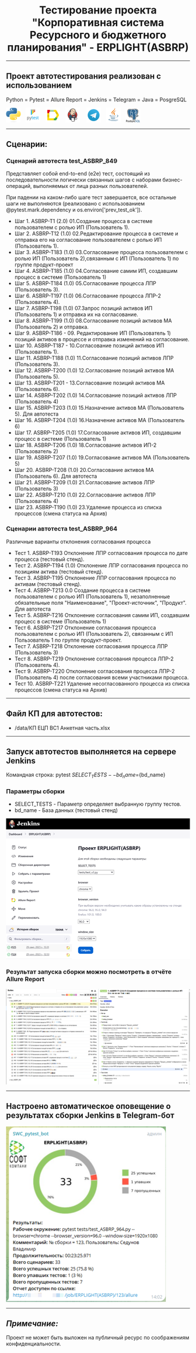 <h1 align="center">Тестирование проекта "Корпоративная система Ресурсного и бюджетного планирования" - ERPLIGHT(ASBRP)</h1>
<hr>

## Проект автотестирования реализован с использованием
Python = Pytest = Allure Report = Jenkins = Telegram = Java = PosgreSQL

![](/design/icons/Python.png)&emsp;![](/design/icons/Pytest.png)&emsp;![](/design/icons/Allure_Report.png)&emsp;![](/design/icons/Jenkins.png)&emsp;
![](/design/icons/Telegram.png)&emsp;![](/design/icons/Java.png)&emsp;![ ](/design/icons/Postgresql.png)
<hr>

## Сценарии:

### Сценарий автотеста test_ASBRP_849
Представляет собой end-to-end (e2e) тест, состоящий из последовательности логически связанных шагов с наборами бизнес-операций, выполняемых от лица разных пользователей.

При падении на каком-либо шаге тест завершается, все остальные шаги не выполняются (реализовано с использованием @pytest.mark.dependency и os.environ['prev_test_ok']).
 
* Шаг 1. ASBRP-T1 (2.0) 01.Создание процесса в системе пользователем с ролью ИП (Пользователь 1).
* Шаг 2. ASBRP-T12 (1.0) 02.Редактирование процесса в системе и отправка его на согласование пользователем с ролью ИП (Пользователь 1).
* Шаг 3. ASBRP-T183 (1.0) 03.Согласование процесса пользователем с ролью ИП (Пользователь 2),связанным с ИП (Пользователь 1) по группе продукт-проект
* Шаг 4. ASBRP-T185 (1.0) 04.Согласование самим ИП, создавшим процесс в системе (Пользователь 1)
* Шаг 5. ASBRP-T184 (1.0) 05.Согласование процесса ЛПР (Пользователь 3).
* Шаг 6. ASBRP-T197 (1.0) 06.Согласование процесса ЛПР-2 (Пользователь 4).
* Шаг 7. ASBRP-T198 (1.0) 07.Запрос позиций активов ИП (Пользователь 1) и отправка их на согласование.
* Шаг 8. ASBRP-T199 (1.0) 08.Согласование позиций активов МА (Пользователь 2) и отправка.
* Шаг 9. ASBRP-T186 - 09. Редактирование ИП (Пользователь 1) позиций активов в процессе и отправка изменений на согласование.
* Шаг 10. ASBRP-T187 - 10.Согласование позиций активов ИП (Пользователь 1).
* Шаг 11. ASBRP-T188 (1.0) 11.Согласование позиций активов ЛПР (Пользователь 3).
* Шаг 12. ASBRP-T200 (1.0) 12.Согласование позиций активов МА (Пользователь 5).
* Шаг 13. ASBRP-T201 - 13.Согласование позиций активов МА (Пользователь 6).
* Шаг 14. ASBRP-T202 (1.0) 14.Согласование позиций активов ЛПР (Пользователь 4)
* Шаг 15. ASBRP-T203 (1.0) 15.Назначение активов МА (Пользователь 5). Для автотеста
* Шаг 16. ASBRP-T204 (1.0) 16.Назначение активов МА (Пользователь 6)
* Шаг 17. ASBRP-T205 (1.0) 17.Согласование активов ИП, создавшим процесс в системе (Пользователь 1)
* Шаг 18. ASBRP-T206 (1.0) 18.Согласование активов ИП-2 (Пользователь 2)
* Шаг 19. ASBRP-T207 (1.0) 19.Согласование активов МА (Пользователь 5)
* Шаг 20. ASBRP-T208 (1.0) 20.Согласование активов МА (Пользователь 6). Для автотеста
* Шаг 21. ASBRP-T209 (1.0) 21.Согласование активов ЛПР (Пользователь 3)
* Шаг 22. ASBRP-T210 (1.0) 22.Согласование активов ЛПР (Пользователь 4)
* Шаг 23. ASBRP-T190 (1.0) 23.Удаление процесса из списка процессов (смена статуса на Архив)


### Сценарии автотеста test_ASBRP_964

Различные варианты отклонения согласования процесса

* Тест 1. ASBRP-T193 Отклонение ЛПР согласования процесса по дате процесса (тестовый стенд).
* Тест 2. ASBRP-T194 (1.0) Отклонение ЛПР согласования процесса по позициям актива (тестовый стенд).
* Тест 3. ASBRP-T195 Отклонение ЛПР согласования процесса по активам (тестовый стенд).
* Тест 4. ASBRP-T213 0.0 Создание процесса в системе пользователем с ролью ИП (Пользователь 1), незаполненные обязательные поля "Наименование", "Проект-источник", "Продукт". Для автотеста
* Тест 5. ASBRP-T216 Отклонение согласования самим ИП, создавшим процесс в системе (Пользователь 1)
* Тест 6. ASBRP-T217 Отклонение согласования процесса пользователем с ролью ИП (Пользователь 2), связанным с ИП Пользователь 1 по группе продукт-проект.
* Тест 7. ASBRP-T218 Отклонение согласования процесса ЛПР (Пользователь 3)
* Тест 8. ASBRP-T219 Отклонение согласования процесса ЛПР-2 (Пользователь 4).
* Тест 9. ASBRP-T220 Отклонение согласования процесса ЛПР-2 (Пользователь 4) после согласования всеми участниками процесса.
* Тест 10. ASBRP-T221 Удаление несогласованного процесса из списка процессов (смена статуса на Архив)
 


<hr>
 
## Файл КП для автотестов:
* /data/КП ЕЦП ВС1 Анкетная часть.xlsx

<hr>

## Запуск автотестов выполняется на сервере Jenkins

Командная строка:
pytest ${SELECT_TESTS} --bd_name=${bd_name}

### Параметры сборки

* SELECT_TESTS - Параметр определяет выбранную группу тестов.
* bd_name - База данных (тестовый стенд)

![](/design/images/jenkins1.png)

### Результат запуска сборки можно посмотреть в отчёте Allure Report

![](/design/images/jenkins2.png)

<hr>

## Настроено автоматическое оповещение о результатах сборки Jenkins в Telegram-бот

![](/design/images/telegram_bot.png)

<hr>

## _Примечание:_

Проект не может быть выложен на публичный ресурс по соображениям конфиденциальности.

